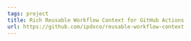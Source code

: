 ```yaml
---
tags: project
title: Rich Reusable Workflow Context for GitHub Actions
url: https://github.com/ipdxco/reusable-workflow-context
---
```

